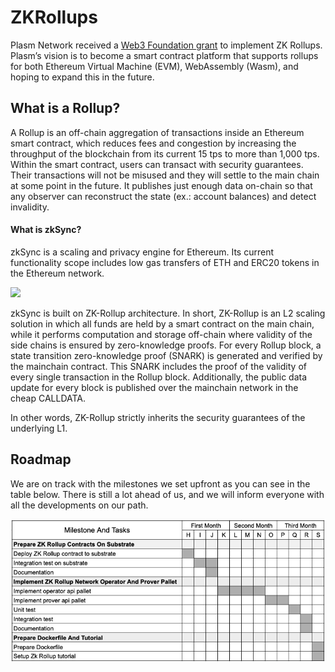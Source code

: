 # ZKRollups

Plasm Network received a [Web3 Foundation grant](https://medium.com/plasm-network/plasm-network-team-receives-a-web3-foundation-open-grant-to-implement-zk-rollups-2faceeeeaf1e) to implement ZK Rollups. Plasm’s vision is to become a smart contract platform that supports rollups for both Ethereum Virtual Machine \(EVM\), WebAssembly \(Wasm\), and hoping to expand this in the future.

## What is a Rollup?

A Rollup is an off-chain aggregation of transactions inside an Ethereum smart contract, which reduces fees and congestion by increasing the throughput of the blockchain from its current 15 tps to more than 1,000 tps. Within the smart contract, users can transact with security guarantees. Their transactions will not be misused and they will settle to the main chain at some point in the future. It publishes just enough data on-chain so that any observer can reconstruct the state \(ex.: account balances\) and detect invalidity.

#### What is zkSync?

zkSync is a scaling and privacy engine for Ethereum. Its current functionality scope includes low gas transfers of ETH and ERC20 tokens in the Ethereum network.

![](https://cdn-images-1.medium.com/max/800/1*nhUeqOVM1ij6dwSM_nLyaw.png)

zkSync is built on ZK-Rollup architecture. In short, ZK-Rollup is an L2 scaling solution in which all funds are held by a smart contract on the main chain, while it performs computation and storage off-chain where validity of the side chains is ensured by zero-knowledge proofs. For every Rollup block, a state transition zero-knowledge proof \(SNARK\) is generated and verified by the mainchain contract. This SNARK includes the proof of the validity of every single transaction in the Rollup block. Additionally, the public data update for every block is published over the mainchain network in the cheap CALLDATA.

In other words, ZK-Rollup strictly inherits the security guarantees of the underlying L1.

## Roadmap

We are on track with the milestones we set upfront as you can see in the table below. There is still a lot ahead of us, and we will inform everyone with all the developments on our path.

![](../../.gitbook/assets/image%20%289%29.png)

